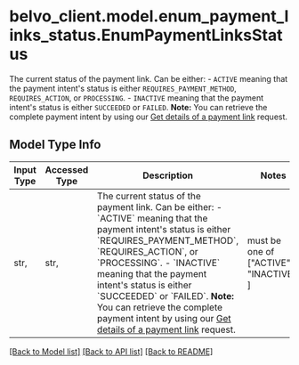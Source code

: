 # belvo_client.model.enum_payment_links_status.EnumPaymentLinksStatus

The current status of the payment link. Can be either:    - `ACTIVE` meaning that the payment intent's status is either `REQUIRES_PAYMENT_METHOD`, `REQUIRES_ACTION`, or `PROCESSING`.   - `INACTIVE` meaning that the payment intent's status is either `SUCCEEDED` or `FAILED`.  **Note:** You can retrieve the complete payment intent by using our [Get details of a payment link](https://developers.belvo.com/reference/detailcreatepaymentlink) request. 

## Model Type Info
Input Type | Accessed Type | Description | Notes
------------ | ------------- | ------------- | -------------
str,  | str,  | The current status of the payment link. Can be either:    - &#x60;ACTIVE&#x60; meaning that the payment intent&#x27;s status is either &#x60;REQUIRES_PAYMENT_METHOD&#x60;, &#x60;REQUIRES_ACTION&#x60;, or &#x60;PROCESSING&#x60;.   - &#x60;INACTIVE&#x60; meaning that the payment intent&#x27;s status is either &#x60;SUCCEEDED&#x60; or &#x60;FAILED&#x60;.  **Note:** You can retrieve the complete payment intent by using our [Get details of a payment link](https://developers.belvo.com/reference/detailcreatepaymentlink) request.  | must be one of ["ACTIVE", "INACTIVE", ] 

[[Back to Model list]](../../README.md#documentation-for-models) [[Back to API list]](../../README.md#documentation-for-api-endpoints) [[Back to README]](../../README.md)

